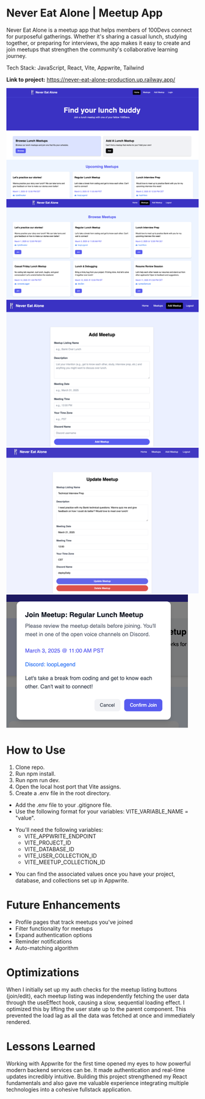 # Never Eat Alone | Meetup App

Never Eat Alone is a meetup app that helps members of 100Devs connect for purposeful gatherings. Whether it's sharing a casual lunch, studying together, or preparing for interviews, the app makes it easy to create and join meetups that strengthen the community's collaborative learning journey.

Tech Stack: JavaScript, React, Vite, Appwrite, Tailwind

**Link to project:** https://never-eat-alone-production.up.railway.app/

![Home View](./src/assets/readme-images/home.png)
![Browse Meetups View](./src/assets/readme-images/browse-meetups.png)
![Add Meetup View](./src/assets/readme-images/add-meetup.png)
![Update Meetup View](./src/assets/readme-images/update-meetup.png)
![Join Meetup Modal](./src/assets/readme-images/join-meetup.png)

# How to Use
1. Clone repo.
2. Run npm install.
3. Run npm run dev.
4. Open the local host port that Vite assigns.
5. Create a .env file in the root directory.
- Add the .env file to your .gitignore file.
- Use the following format for your variables: VITE_VARIABLE_NAME = "value".
* You'll need the following variables:
  - VITE_APPWRITE_ENDPOINT
  - VITE_PROJECT_ID
  - VITE_DATABASE_ID
  - VITE_USER_COLLECTION_ID
  - VITE_MEETUP_COLLECTION_ID
- You can find the associated values once you have your project, database, and collections set up in Appwrite.

# Future Enhancements
- Profile pages that track meetups you've joined
- Filter functionality for meetups
- Expand authentication options
- Reminder notifications
- Auto-matching algorithm

# Optimizations
When I initially set up my auth checks for the meetup listing buttons (join/edit), each meetup listing was independently fetching the user data through the useEffect hook, causing a slow, sequential loading effect. I optimized this by lifting the user state up to the parent component. This prevented the load lag as all the data was fetched at once and immediately rendered. 

# Lessons Learned
Working with Appwrite for the first time opened my eyes to how powerful modern backend services can be. It made authentication and real-time updates incredibly intuitive. Building this project strengthened my React fundamentals and also gave me valuable experience integrating multiple technologies into a cohesive fullstack application.
